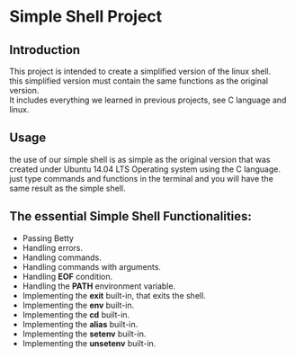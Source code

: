 # <a id="Simple_Shell_Project_0"></a>Simple Shell Project

## <a id="Introduction_4"></a>Introduction

This project is intended to create a simplified version of the linux shell.  
this simplified version must contain the same functions as the original version.  
It includes everything we learned in previous projects, see C language and linux.

## <a id="Usage_9"></a>Usage

the use of our simple shell is as simple as the original version that was created under Ubuntu 14.04 LTS Operating system using the C language. just type commands and functions in the terminal and you will have the same result as the simple shell.

## <a id="The_essential_Simple_Shell_Functionalities_12"></a>The essential Simple Shell Functionalities:

*   Passing Betty
*   Handling errors.
*   Handling commands.
*   Handling commands with arguments.
*   Handling **EOF** condition.
*   Handling the **PATH** environment variable.
*   Implementing the **exit** built-in, that exits the shell.
*   Implementing the **env** built-in.
*  Implementing the **cd** built-in.
* Implementing the **alias** built-in.
* Implementing the **setenv** built-in.
* Implementing the **unsetenv** built-in.